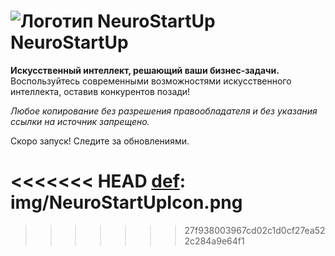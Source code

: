 # ![Логотип NeuroStartUp][def] NeuroStartUp
**Искусственный интеллект, решающий ваши бизнес-задачи.** Воспользуйтесь современными возможностями искусственного интеллекта, оставив конкурентов позади!

_Любое копирование без разрешения правообладателя и без указания ссылки на источник запрещено._

Скоро запуск! Следите за обновлениями.

<<<<<<< HEAD
[def]: img/NeuroStartUpIcon.png
=======

[def]: img/NeuroStartUpIcon.png
>>>>>>> 27f938003967cd02c1d0cf27ea522c284a9e64f1
